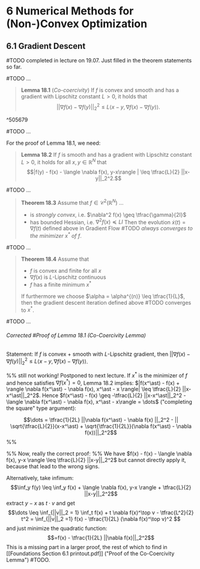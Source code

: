 # 6 Numerical Methods for (Non-)Convex Optimization
## 6.1 Gradient Descent
#TODO completed in lecture on 19.07. Just filled in the theorem statements so far.

#TODO ...

> **Lemma 18.1** (*Co-coercivity*)
> If $f$ is convex and smooth and has a gradient with Lipschitz constant $L>0$, it holds that $$||\nabla f(x) - \nabla f(y)||_2^2 \leq L \langle x - y, \nabla f(x) - \nabla f(y) \rangle.$$

^505679

#TODO ...

For the proof of Lemma 18.1, we need:

> **Lemma 18.2**
> If $f$ is smooth and has a gradient with Lipschitz constant $L > 0$, it holds for all $x, y\in \mathbb R^N$ that $$|f(y) - f(x) - \langle \nabla f(x), y-x\rangle | \leq \tfrac{L}{2} ||x-y||_2^2.$$

#TODO ...

> **Theorem 18.3**
> Assume that $f \in \mathcal C^2(\mathbb R^N)$ ...
> - is *strongly convex*, i.e. $\nabla^2 f(x) \geq \tfrac{\gamma}{2I}$
> - has bounded Hessian, i.e. $\nabla ^2f(x) \preccurlyeq LI$
> Then the evolution $\dot x(t) = \nabla f(t)$ defined above in Gradient Flow #TODO *always converges to the minimizer $x^\ast$ of $f$*.

#TODO ...

> **Theorem 18.4**
> Assume that
> - $f$ is convex and finite for all $x$
> - $\nabla f(x)$ is $L$-Lipschitz continuous
> - $f$ has a finite minimum $x^\ast$
> 
> If furthermore we choose $\alpha = \alpha^{(n)} \leq \tfrac{1}{L}$, then the gradient descent iteration defined above #TODO converges to $x^\ast$.

#TODO ...

###### Corrected #Proof of Lemma 18.1 (*Co-Coercivity Lemma*)
Statement: If $f$ is convex + smooth with $L$-Lipschitz gradient, then $||\nabla f(x) - \nabla f(y)||_2^2 \leq L \langle x-y, \nabla f(x) - \nabla f(y) \rangle$.

%% still not working! Postponed to next lecture.
If $x^\ast$ is the minimizer of $f$ and hence satisfies $\nabla f(x^\ast) = 0$, Lemma 18.2 implies: $|f(x^\ast) - f(x) + \rangle \nabla f(x^\ast) - \nabla f(x), x^\ast - x \rangle| \leq \tfrac{L}{2} ||x-x^\ast||_2^2$. Hence $f(x^\ast) - f(x) \geq -\tfrac{L}{2} ||x-x^\ast||_2^2 - \langle \nabla f(x^\ast) - \nabla f(x), x^\ast - x\rangle = \dots$ ("completing the square" type argument):

$$\dots = \tfrac{1}{2L} ||\nabla f(x^\ast) - \nabla f(x) ||_2^2 - || \sqrt{\tfrac{L}{2}}(x-x^\ast) + \sqrt{\tfrac{1}{2L}}(\nabla f(x^\ast) - \nabla f(x))||_2^2$$
%%

%% Now, really the correct proof: %%
We have $f(x) - f(x) - \langle \nabla f(x), y-x \rangle \leq \tfrac{L}{2} ||x-y||_2^2$ but cannot directly apply it, because that lead to the wrong signs.

Alternatively, take infimum:
$$\inf_y f(y) \leq \inf_y f(x) + \langle \nabla f(x), y-x \rangle + \tfrac{L}{2} ||x-y||_2^2$$
extract $y-x$ as $t\cdot v$ and get 
$$\dots \leq \inf_{||v||_2 = 1} \inf_t f(x) + t \nabla f(x)^\top v - \tfrac{L^2}{2} t^2
= \inf_{||v||_2 =1} f(x) - \tfrac{1}{2L} (\nabla f(x)^\top v)^2
$$
and just minimize the quadratic function:
$$=f(x) - \tfrac{1}{2L} ||\nabla f(x)||_2^2$$
This is a missing part in a larger proof, the rest of which to find in [[Foundations Section 6.1 printout.pdf]] ("Proof of the Co-Coercivity Lemma") #TODO.


